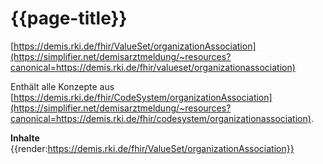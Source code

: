# {{page-title}} 
[https://demis.rki.de/fhir/ValueSet/organizationAssociation](https://simplifier.net/demisarztmeldung/~resources?canonical=https://demis.rki.de/fhir/valueset/organizationassociation) 

Enthält alle Konzepte aus [https://demis.rki.de/fhir/CodeSystem/organizationAssociation](https://simplifier.net/demisarztmeldung/~resources?canonical=https://demis.rki.de/fhir/codesystem/organizationassociation).

**Inhalte**
{{render:https://demis.rki.de/fhir/ValueSet/organizationAssociation}}